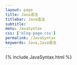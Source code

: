 ```yaml
---
layout: page
title: Java语法
titlebar: Java语法
subtitle: 
menu: JavaSyntax
css: ['blog-page.css']
permalink: /JavaSyntax
keywords: Java,Java语法
---
```

{% include JavaSyntax.html %}